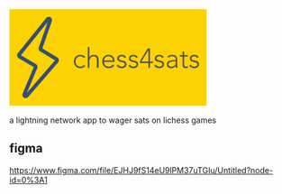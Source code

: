 <img src="static/logo-with-background.svg" width="350"/>

a lightning network app to wager sats on lichess games

## figma
<https://www.figma.com/file/EJHJ9fS14eU9lPM37uTGIu/Untitled?node-id=0%3A1>

